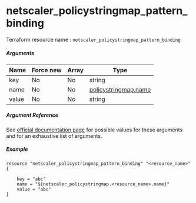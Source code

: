 # netscaler_policystringmap_pattern_binding

Terraform resource name : ```netscaler_policystringmap_pattern_binding```

##### Arguments

| Name | Force new | Array | Type |
|----|----|----|----|
|key|No|No|string|
|name|No|No|[policystringmap.name](/doc/resources/policystringmap.md)|
|value|No|No|string|


##### Argument Reference

See [official documentation page](https://developer-docs.citrix.com/projects/netscaler-nitro-api/en/11.0/configuration/policy/policystringmap_pattern_binding/policystringmap_pattern_binding/) for possible values for these arguments and for an exhaustive list of arguments.

##### Example

```
resource "netscaler_policystringmap_pattern_binding" "<resource_name>" {

    key = "abc"
    name = "${netscaler_policystringmap.<resource_name>.name}"
    value = "abc"
}
```


